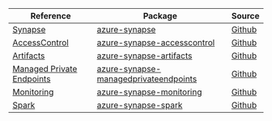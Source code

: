 | Reference | Package | Source |
|---|---|---|
|[Synapse](synapse-readme.md)|[azure-synapse](https://pypi.org/project/azure-synapse)|[Github](https://github.com/Azure/azure-sdk-for-python/blob/main/sdk/synapse/azure-synapse)|
|[AccessControl](synapse-accesscontrol-readme.md)|[azure-synapse-accesscontrol](https://pypi.org/project/azure-synapse-accesscontrol)|[Github](https://github.com/Azure/azure-sdk-for-python/blob/main/sdk/synapse/azure-synapse-accesscontrol)|
|[Artifacts](synapse-artifacts-readme.md)|[azure-synapse-artifacts](https://pypi.org/project/azure-synapse-artifacts)|[Github](https://github.com/Azure/azure-sdk-for-python/blob/main/sdk/synapse/azure-synapse-artifacts)|
|[Managed Private Endpoints](synapse-managedprivateendpoints-readme.md)|[azure-synapse-managedprivateendpoints](https://pypi.org/project/azure-synapse-managedprivateendpoints)|[Github](https://github.com/Azure/azure-sdk-for-python/blob/main/sdk/synapse/azure-synapse-managedprivateendpoints)|
|[Monitoring](synapse-monitoring-readme.md)|[azure-synapse-monitoring](https://pypi.org/project/azure-synapse-monitoring)|[Github](https://github.com/Azure/azure-sdk-for-python/blob/main/sdk/synapse/azure-synapse-monitoring)|
|[Spark](synapse-spark-readme.md)|[azure-synapse-spark](https://pypi.org/project/azure-synapse-spark)|[Github](https://github.com/Azure/azure-sdk-for-python/blob/main/sdk/synapse/azure-synapse-spark)|
